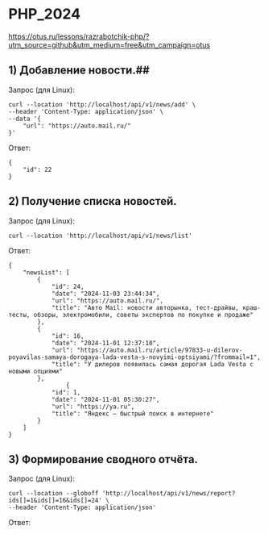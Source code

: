 # PHP_2024

https://otus.ru/lessons/razrabotchik-php/?utm_source=github&utm_medium=free&utm_campaign=otus

## 1) Добавление новости.##

Запрос (для Linux):

```
curl --location 'http://localhost/api/v1/news/add' \
--header 'Content-Type: application/json' \
--data '{
    "url": "https://auto.mail.ru/"
}'
```

Ответ:
```
{
    "id": 22
}
```

## 2) Получение списка новостей. ##

Запрос (для Linux):

```
curl --location 'http://localhost/api/v1/news/list'
```

Ответ:
```
{
    "newsList": [
        {
            "id": 24,
            "date": "2024-11-03 23:44:34",
            "url": "https://auto.mail.ru/",
            "title": "Авто Mail: новости авторынка, тест-драйвы, краш-тесты, обзоры, электромобили, советы экспертов по покупке и продаже"
        },
        {
            "id": 16,
            "date": "2024-11-01 12:37:10",
            "url": "https://auto.mail.ru/article/97833-u-dilerov-poyavilas-samaya-dorogaya-lada-vesta-s-novyimi-optsiyami/?frommail=1",
            "title": "У дилеров появилась самая дорогая Lada Vesta с новыми опциями"
        },
                {
            "id": 1,
            "date": "2024-11-01 05:30:27",
            "url": "https://ya.ru",
            "title": "Яндекс — быстрый поиск в интернете"
        }
    ]
}
```

## 3) Формирование сводного отчёта. ##

Запрос (для Linux):

```
curl --location --globoff 'http://localhost/api/v1/news/report?ids[]=1&ids[]=16&ids[]=24' \
--header 'Content-Type: application/json'
```

Ответ:
```

```
